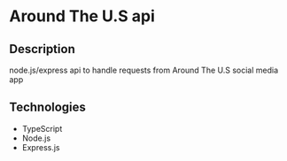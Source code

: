 # Around The U.S api

## Description
node.js/express api to handle requests from Around The U.S social media app

## Technologies
- TypeScript
- Node.js
- Express.js
